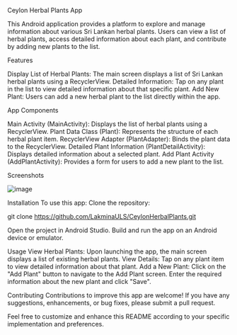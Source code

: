 Ceylon Herbal Plants App

This Android application provides a platform to explore and manage information about various Sri Lankan herbal plants. Users can view a list of herbal plants, access detailed information about each plant, and contribute by adding new plants to the list.

Features

Display List of Herbal Plants: The main screen displays a list of Sri Lankan herbal plants using a RecyclerView.
Detailed Information: Tap on any plant in the list to view detailed information about that specific plant.
Add New Plant: Users can add a new herbal plant to the list directly within the app.

App Components

Main Activity (MainActivity): Displays the list of herbal plants using a RecyclerView.
Plant Data Class (Plant): Represents the structure of each herbal plant item.
RecyclerView Adapter (PlantAdapter): Binds the plant data to the RecyclerView.
Detailed Plant Information (PlantDetailActivity): Displays detailed information about a selected plant.
Add Plant Activity (AddPlantActivity): Provides a form for users to add a new plant to the list.

Screenshots

![image](https://github.com/LakminaULS/CeylonHerbalPlants/assets/91332457/8d03f270-dc82-43eb-b815-43ad0b65e5d5)




Installation
To use this app:
Clone the repository:

git clone https://github.com/LakminaULS/CeylonHerbalPlants.git

Open the project in Android Studio.
Build and run the app on an Android device or emulator.

Usage
View Herbal Plants: Upon launching the app, the main screen displays a list of existing herbal plants.
View Details: Tap on any plant item to view detailed information about that plant.
Add a New Plant:
Click on the "Add Plant" button to navigate to the Add Plant screen.
Enter the required information about the new plant and click "Save".

Contributing
Contributions to improve this app are welcome! If you have any suggestions, enhancements, or bug fixes, please submit a pull request.

Feel free to customize and enhance this README according to your specific implementation and preferences.
